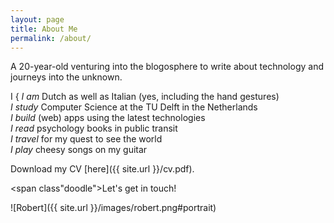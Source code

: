 ```yaml
---
layout: page
title: About Me
permalink: /about/
---
```


A 20-year-old venturing into the blogosphere to write about technology and journeys into the unknown.

<p class="verbs">
<span class="i">I</span>
<span class="bracket">{</span>
<i><span class="i-verb">I </span>am</i> Dutch as well as Italian (yes, including the hand gestures)<br />
<i><span class="i-verb">I </span>study</i> Computer Science at the TU Delft in the Netherlands<br />
<i><span class="i-verb">I </span>build</i> (web) apps using the latest technologies<br />
<i><span class="i-verb">I </span>read</i> psychology books in public transit<br />
<i><span class="i-verb">I </span>travel</i> for my quest to see the world<br />
<i><span class="i-verb">I </span>play</i> cheesy songs on my guitar
</p>

Download my CV [here]({{ site.url }}/cv.pdf).

<!-- Many thanks to [John Otander](http://johnotander.com) for making [Pixyll](https://github.com/johnotander/pixyll). -->

<span class"doodle">Let's get in touch!</span>

![Robert]({{ site.url }}/images/robert.png#portrait)

